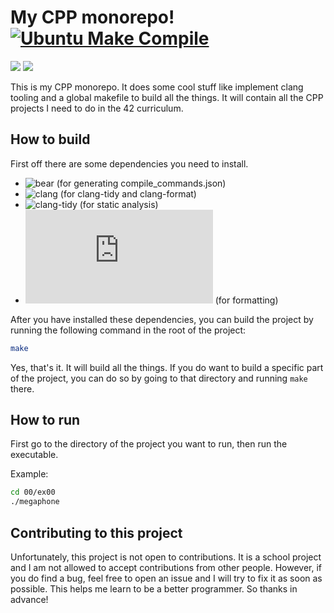 # My CPP monorepo! [![Ubuntu Make Compile](https://github.com/lithiumox-codam/CPP/actions/workflows/make.yml/badge.svg)](https://github.com/lithiumox-codam/CPP/actions/workflows/make.yml)

[![](https://tokei.rs/b1/github/lithiumox-codam/CPP?category=code&type=CPP&label=Lines%20of%20CPP)](https://github.com/lithiumox-codam/CPP)
[![](https://tokei.rs/b1/github/lithiumox-codam/CPP?category=files&type=Makefile&label=Number%20of%20Makefiles)](https://github.com/lithiumox-codam/CPP)

This is my CPP monorepo. It does some cool stuff like implement clang tooling and a global makefile to build all the things. It will contain all the CPP projects I need to do in the 42 curriculum.

## How to build

First off there are some dependencies you need to install.
 - ![bear](https://github.com/rizsotto/Bear) (for generating compile_commands.json)
 - ![clang](https://clang.llvm.org/) (for clang-tidy and clang-format)
 - ![clang-tidy](https://clang.llvm.org/extra/clang-tidy/) (for static analysis)
 - ![clang-format](https://clang.llvm.org/docs/ClangFormat.html) (for formatting)

 After you have installed these dependencies, you can build the project by running the following command in the root of the project:

```bash
make
```

Yes, that's it. It will build all the things. If you do want to build a specific part of the project, you can do so by going to that directory and running `make` there.

## How to run

First go to the directory of the project you want to run, then run the executable.

Example:
```bash
cd 00/ex00
./megaphone
```

## Contributing to this project

Unfortunately, this project is not open to contributions. It is a school project and I am not allowed to accept contributions from other people. However, if you do find a bug, feel free to open an issue and I will try to fix it as soon as possible. This helps me learn to be a better programmer. So thanks in advance!
